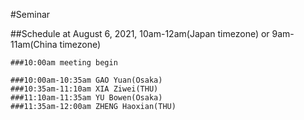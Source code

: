 #Seminar 

##Schedule at August 6, 2021, 10am-12am(Japan timezone) or 9am-11am(China timezone)

    ###10:00am meeting begin
    
    ###10:00am-10:35am GAO Yuan(Osaka)
    ###10:35am-11:10am XIA Ziwei(THU)
    ###11:10am-11:35am YU Bowen(Osaka)
    ###11:35am-12:00am ZHENG Haoxian(THU)





